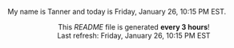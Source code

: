 My name is Tanner and today is Friday, January 26, 10:15 PM EST.

<p align="center">This <i>README</i> file is generated <b>every 3 hours</b>!</br>Last refresh: Friday, January 26, 10:15 PM EST<br /></p>

